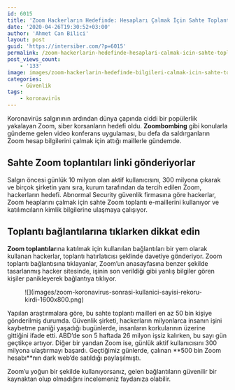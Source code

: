 ```yaml
---
id: 6015
title: 'Zoom Hackerların Hedefinde: Hesapları Çalmak İçin Sahte Toplantı Bağlantısı Gönderiyorlar'
date: '2020-04-26T19:30:52+03:00'
author: 'Ahmet Can Bilici'
layout: post
guid: 'https://intersiber.com/?p=6015'
permalink: /zoom-hackerlarin-hedefinde-hesaplari-calmak-icin-sahte-toplanti-baglantisi-gonderiyorlar/
post_views_count:
    - '133'
image: images/zoom-hackerlarin-hedefinde-bilgileri-calmak-icin-sahte-toplanti-baglantisi-gonderiyorlar.jpg
categories:
    - Güvenlik
tags:
    - koronavirüs
---
```


Koronavirüs salgınının ardından dünya çapında ciddi bir popülerlik yakalayan Zoom, siber korsanların hedefi oldu. **Zoombombing** gibi konularla gündeme gelen video konferans uygulaması, bu defa da saldırganların Zoom hesap bilgilerini çalmak için attığı maillerle gündemde.

## Sahte Zoom toplantıları linki gönderiyorlar

Salgın öncesi günlük 10 milyon olan aktif kullanıcısını, 300 milyona çıkarak ve birçok şirketin yanı sıra, kurum tarafından da tercih edilen Zoom, hackerların hedefi. Abnormal Security güvenlik firmasına göre hackerlar, Zoom heaplarını çalmak için sahte Zoom toplantı e-maillerini kullanıyor ve katılımcıların kimlik bilgilerine ulaşmaya çalışıyor.

## Toplantı bağlantılarına tıklarken dikkat edin

**Zoom toplantılar**ına katılmak için kullanılan bağlantıları bir yem olarak kullanan hackerlar, toplantı hatırlatıcısı şeklinde davetiye gönderiyor. Zoom toplantı bağlantısına tıklayanlar, Zoom’un anasayfasına benzer şekilde tasarlanmış hacker sitesinde, işinin son verildiği gibi yanlış bilgiler gören kişiler panikleyerek bağlantıya tıklıyor.

<figure class="wp-block-image size-large">![](images/zoom-koronavirus-sonrasi-kullanici-sayisi-rekoru-kirdi-1600x800.png)</figure>Yapılan araştırmalara göre, bu sahte toplantı mailleri en az 50 bin kişiye gönderilmiş durumda. Güvenlik şirketi, hackerların milyonlarca insanın işini kaybetme paniği yaşadığı bugünlerde, insanların korkularının üzerine gittiğini ifade etti. ABD’de son 5 haftada 26 milyon işsiz kalırken, bu sayı gün geçtikçe artıyor. Diğer bir yandan Zoom ise, günlük aktif kullanıcısını 300 milyona ulaştırmayı başardı. Geçtiğimiz günlerde, çalınan **500 bin Zoom hesabı**nın dark web’de satıldığı paylaşılmıştı.

Zoom’u yoğun bir şekilde kullanıyorsanız, gelen bağlantıların güvenilir bir kaynaktan olup olmadığını incelemeniz faydanıza olabilir.